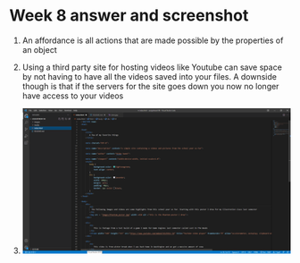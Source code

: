 # Week 8 answer and screenshot

1. An affordance is all actions that are made possible by the properties of an object

2. Using a third party site for hosting videos like Youtube can save space by not having to have all the videos saved into your files. A downside though is that if the servers for the site goes down you now no longer have access to your videos

3. ![images](./images/screenshot.PNG)